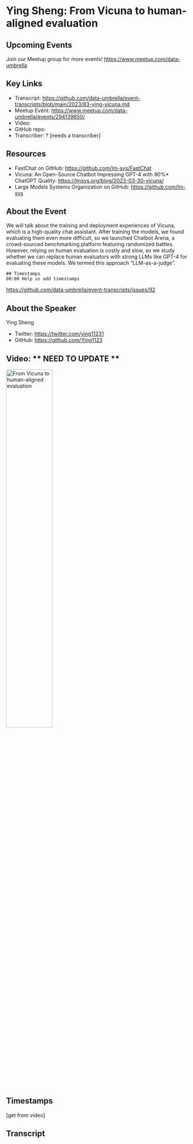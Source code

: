 # Ying Sheng:  From Vicuna to human-aligned evaluation

## Upcoming Events
Join our Meetup group for more events!
https://www.meetup.com/data-umbrella

## Key Links
- Transcript: https://github.com/data-umbrella/event-transcripts/blob/main/2023/83-ying-vicuna.md
- Meetup Event: https://www.meetup.com/data-umbrella/events/294139850/
- Video: 
- GitHub repo:  
- Transcriber:  ? [needs a transcriber]

## Resources
- FastChat on GitHub: https://github.com/lm-sys/FastChat
- Vicuna: An Open-Source Chatbot Impressing GPT-4 with 90%* ChatGPT Quality: https://lmsys.org/blog/2023-03-30-vicuna/
- Large Models Systems Organization on GitHub: https://github.com/lm-sys

## About the Event
We will talk about the training and deployment experiences of Vicuna, which is a high-quality chat assistant. After training the models, we found evaluating them even more difficult, so we launched Chatbot Arena, a crowd-sourced benchmarking platform featuring randomized battles. However, relying on human evaluation is costly and slow, so we study whether we can replace human evaluators with strong LLMs like GPT-4 for evaluating these models. We termed this approach “LLM-as-a-judge”.


```
## Timestamps
00:00 Help us add timestamps
```
https://github.com/data-umbrella/event-transcripts/issues/92

## About the Speaker
Ying Sheng

- Twitter: https://twitter.com/ying11231  
- GitHub:  https://github.com/Ying1123

## Video:  ** NEED TO UPDATE **
<a href="http://www.youtube.com/watch?feature=player_embedded&v=NbmdFJsnuuo" target="_blank"><img src="http://img.youtube.com/vi/NbmdFJsnuuo/0.jpg"
alt="From Vicuna to human-aligned evaluation" width="50%" /></a>

## Timestamps
[get from video]

## Transcript
